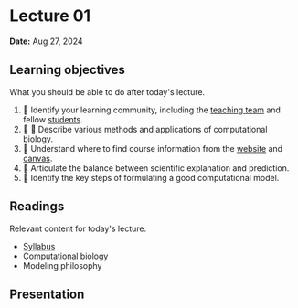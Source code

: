 # Lecture 01

**Date:** Aug 27, 2024

## Learning objectives

What you should be able to do after today's lecture.

1.  🤝 Identify your learning community, including the [teaching team](/team) and fellow [students](/students).
2.  🧫 🧮 Describe various methods and applications of computational biology.
3.  🤝 Understand where to find course information from the [website](/) and [canvas](https://canvas.pitt.edu/courses/238471).
4.  🧮 Articulate the balance between scientific explanation and prediction.
5.  🧮 Identify the key steps of formulating a good computational model.

## Readings

Relevant content for today's lecture.

-   [Syllabus](../../syllabus/)
-   Computational biology
-   Modeling philosophy

## Presentation

<!-- <iframe src="https://slides.com/aalexmmaldonado/biosc1540-2024s-l01/embed?byline=hidden&share=hidden" width="100%" height="600" title="biosc1540-2024s-L01" scrolling="no" frameborder="0" webkitallowfullscreen mozallowfullscreen allowfullscreen></iframe> -->

<!-- <p style="text-align: center;">
    <object hspace="50">
        <a href="/files/slides/pdfs/biosc1540-2024s-l01.pdf" target="_blank">PDF</a>
    </object>
</p> -->
